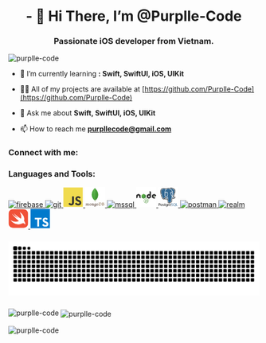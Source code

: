 <h1 align="center">- 👋 Hi There, I’m @Purplle-Code</h1>
<h3 align="center">Passionate iOS developer from Vietnam.</h3>

<p align="left"> <img src="https://komarev.com/ghpvc/?username=purplle-code&label=Profile%20views&color=0e75b6&style=flat" alt="purplle-code" /> </p>

- 🌱 I’m currently learning **: Swift, SwiftUI, iOS, UIKit**

- 👨‍💻 All of my projects are available at [https://github.com/Purplle-Code](https://github.com/Purplle-Code)

- 💬 Ask me about **Swift, SwiftUI, iOS, UIKit**

- 📫 How to reach me **purpllecode@gmail.com**

<h3 align="left">Connect with me:</h3>
<p align="left">
</p>

<h3 align="left">Languages and Tools:</h3>
<p align="left"> <a href="https://firebase.google.com/" target="_blank" rel="noreferrer"> <img src="https://www.vectorlogo.zone/logos/firebase/firebase-icon.svg" alt="firebase" width="40" height="40"/> </a> <a href="https://git-scm.com/" target="_blank" rel="noreferrer"> <img src="https://www.vectorlogo.zone/logos/git-scm/git-scm-icon.svg" alt="git" width="40" height="40"/> </a> <a href="https://developer.mozilla.org/en-US/docs/Web/JavaScript" target="_blank" rel="noreferrer"> <img src="https://raw.githubusercontent.com/devicons/devicon/master/icons/javascript/javascript-original.svg" alt="javascript" width="40" height="40"/> </a> <a href="https://www.mongodb.com/" target="_blank" rel="noreferrer"> <img src="https://raw.githubusercontent.com/devicons/devicon/master/icons/mongodb/mongodb-original-wordmark.svg" alt="mongodb" width="40" height="40"/> </a> <a href="https://www.microsoft.com/en-us/sql-server" target="_blank" rel="noreferrer"> <img src="https://www.svgrepo.com/show/303229/microsoft-sql-server-logo.svg" alt="mssql" width="40" height="40"/> </a> <a href="https://nodejs.org" target="_blank" rel="noreferrer"> <img src="https://raw.githubusercontent.com/devicons/devicon/master/icons/nodejs/nodejs-original-wordmark.svg" alt="nodejs" width="40" height="40"/> </a> <a href="https://www.postgresql.org" target="_blank" rel="noreferrer"> <img src="https://raw.githubusercontent.com/devicons/devicon/master/icons/postgresql/postgresql-original-wordmark.svg" alt="postgresql" width="40" height="40"/> </a> <a href="https://postman.com" target="_blank" rel="noreferrer"> <img src="https://www.vectorlogo.zone/logos/getpostman/getpostman-icon.svg" alt="postman" width="40" height="40"/> </a> <a href="https://realm.io/" target="_blank" rel="noreferrer"> <img src="https://raw.githubusercontent.com/bestofjs/bestofjs-webui/8665e8c267a0215f3159df28b33c365198101df5/public/logos/realm.svg" alt="realm" width="40" height="40"/> </a> <a href="https://developer.apple.com/swift/" target="_blank" rel="noreferrer"> <img src="https://raw.githubusercontent.com/devicons/devicon/master/icons/swift/swift-original.svg" alt="swift" width="40" height="40"/> </a> <a href="https://www.typescriptlang.org/" target="_blank" rel="noreferrer"> <img src="https://raw.githubusercontent.com/devicons/devicon/master/icons/typescript/typescript-original.svg" alt="typescript" width="40" height="40"/> </a> </p>

###

 <img alt="snake eating my contributions" src="https://raw.githubusercontent.com/xqsadness/xqsadness/output/github-contribution-grid-snake.svg" />

###

<p><img align="left" src="https://github-readme-stats.vercel.app/api/top-langs?username=purplle-code&show_icons=true&locale=en&layout=compact" alt="purplle-code" /></p>

<p>&nbsp;<img align="center" src="https://github-readme-stats.vercel.app/api?username=purplle-code&show_icons=true&locale=en" alt="purplle-code" /></p>

<p><img align="center" src="https://github-readme-streak-stats.herokuapp.com/?user=purplle-code&" alt="purplle-code" /></p>

